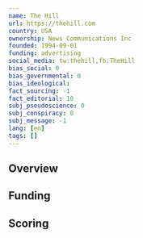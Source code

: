```yaml
---
name: The Hill
url: https://thehill.com
country: USA
ownership: News Communications Inc
founded: 1994-09-01
funding: advertising
social_media: tw:thehill,fb:TheHill
bias_social: 0
bias_governmental: 0
bias_ideological:
fact_sourcing: -1
fact_editorial: 10
subj_pseudoscience: 0
subj_conspiracy: 0
subj_message: -1
lang: [en]
tags: []
---
```


## Overview

## Funding

## Scoring
